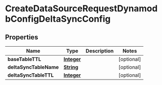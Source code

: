 

# CreateDataSourceRequestDynamodbConfigDeltaSyncConfig


## Properties

| Name | Type | Description | Notes |
|------------ | ------------- | ------------- | -------------|
|**baseTableTTL** | [**Integer**](Integer.md) |  |  [optional] |
|**deltaSyncTableName** | [**String**](String.md) |  |  [optional] |
|**deltaSyncTableTTL** | [**Integer**](Integer.md) |  |  [optional] |



